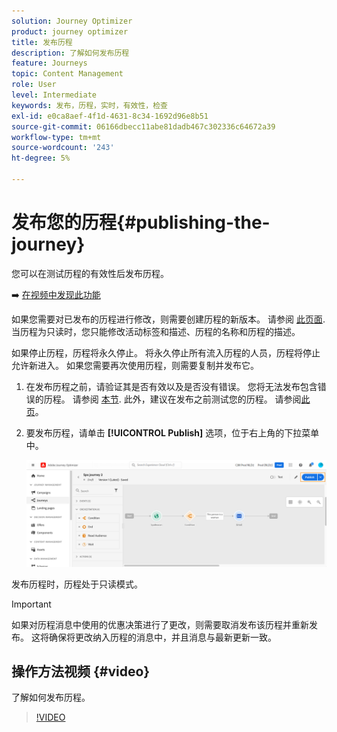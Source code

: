 ```yaml
---
solution: Journey Optimizer
product: journey optimizer
title: 发布历程
description: 了解如何发布历程
feature: Journeys
topic: Content Management
role: User
level: Intermediate
keywords: 发布，历程，实时，有效性，检查
exl-id: e0ca8aef-4f1d-4631-8c34-1692d96e8b51
source-git-commit: 06166dbecc11abe81dadb467c302336c64672a39
workflow-type: tm+mt
source-wordcount: '243'
ht-degree: 5%

---
```


# 发布您的历程{#publishing-the-journey}

您可以在测试历程的有效性后发布历程。

➡️ [在视频中发现此功能](#video)

如果您需要对已发布的历程进行修改，则需要创建历程的新版本。 请参阅 [此页面](../building-journeys/journey.md). 当历程为只读时，您只能修改活动标签和描述、历程的名称和历程的描述。

如果停止历程，历程将永久停止。 将永久停止所有流入历程的人员，历程将停止允许新进入。 如果您需要再次使用历程，则需要复制并发布它。

1. 在发布历程之前，请验证其是否有效以及是否没有错误。 您将无法发布包含错误的历程。 请参阅 [本节](../building-journeys/troubleshooting.md#checking-for-errors-before-testing). 此外，建议在发布之前测试您的历程。 请参阅[此页](../building-journeys/testing-the-journey.md)。
1. 要发布历程，请单击 **[!UICONTROL Publish]** 选项，位于右上角的下拉菜单中。

   ![](assets/journeyuc1_18.png)

发布历程时，历程处于只读模式。

>[!IMPORTANT]
>
>如果对历程消息中使用的优惠决策进行了更改，则需要取消发布该历程并重新发布。  这将确保将更改纳入历程的消息中，并且消息与最新更新一致。

## 操作方法视频 {#video}

了解如何发布历程。

>[!VIDEO](https://video.tv.adobe.com/v/3424998?quality=12)
